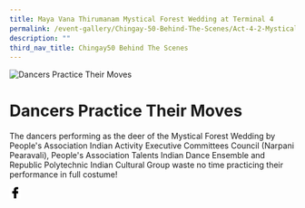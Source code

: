 ```yaml
---
title: Maya Vana Thirumanam Mystical Forest Wedding at Terminal 4
permalink: /event-gallery/Chingay-50-Behind-The-Scenes/Act-4-2-Mystical-Forest-Wedding-at-Terminal-4
description: ""
third_nav_title: Chingay50 Behind The Scenes
---
```

![Dancers Practice Their Moves](/images/Event%20Gallery/Behind%20The%20Scenes/dancers%20make%20their%20moves.png)

# **Dancers Practice Their Moves**

The dancers performing as the deer of the Mystical Forest Wedding by People's Association Indian Activity Executive Committees Council (Narpani Pearavali), People's Association Talents Indian Dance Ensemble and Republic Polytechnic Indian Cultural Group waste no time practicing their performance in full costume!

<a href="http://www.facebook.com/sharer.php?u=http://www.chingay.gov.sg/image/event-gallery/dancers-practice-their-moves" style="float:left;">
	<img src="/images/facebook.png" style="width:auto;height:20px;">
</a>